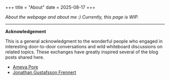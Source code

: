 +++
title = "About"
date = 2025-08-17
+++

_About the webpage and about me :)_ 
_Currently, this page is WIP._


[//]: # ({{< figure src="images/ich.jpeg" >}})

---

**Acknowledgement**

This is a general acknowledgment to the wonderful people who engaged in interesting door-to-door conversations and wild whiteboard discussions on related topics.
These exchanges have greatly inspired several of the blog posts shared here.

-   [Ameya Pore](https://ameyapores.github.io/)
-   [Jonathan Gustafsson Frennert](https://jonathanfrennert.github.io/)


